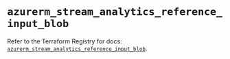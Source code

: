 # `azurerm_stream_analytics_reference_input_blob`

Refer to the Terraform Registry for docs: [`azurerm_stream_analytics_reference_input_blob`](https://registry.terraform.io/providers/hashicorp/azurerm/4.24.0/docs/resources/stream_analytics_reference_input_blob).
